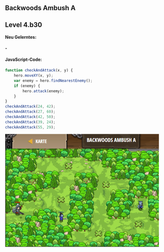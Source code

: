 ## **Backwoods Ambush A**
## Level 4.b30

#### Neu Gelerntes:
<b>-</b>

[comment]: <> (Was wurde gelernt und wie funktioniert die Technik?)

#### JavaScript-Code:
```js
function checkAndAttack(x, y) {
    hero.moveXY(x, y);
    var enemy = hero.findNearestEnemy();
    if (enemy) {
        hero.attack(enemy);
    }
}
checkAndAttack(24, 42);
checkAndAttack(27, 60);
checkAndAttack(42, 50);
checkAndAttack(39, 24);
checkAndAttack(55, 29);
```
![image](lvl4_b30.png)